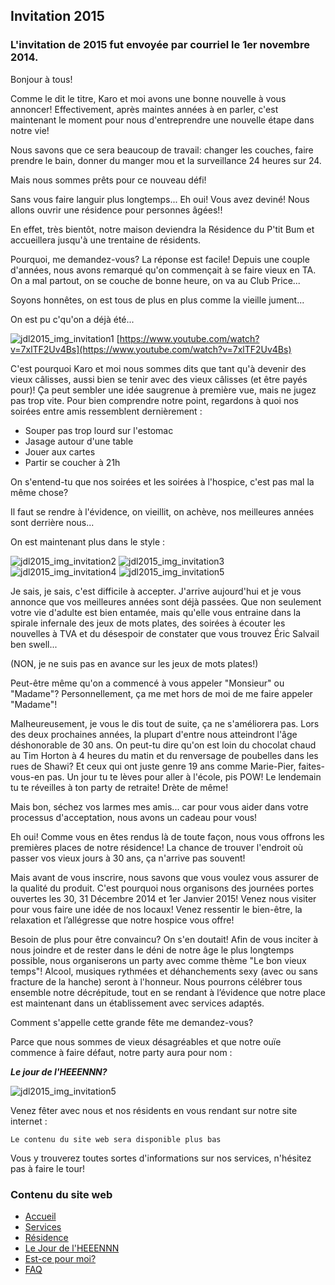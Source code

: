 ## Invitation 2015

### L'invitation de 2015 fut envoyée par courriel le 1er novembre 2014. 

Bonjour à tous!

Comme le dit le titre, Karo et moi avons une bonne nouvelle à vous annoncer! Effectivement, après maintes années à en parler, c'est maintenant le moment pour nous d'entreprendre une nouvelle étape dans notre vie!

Nous savons que ce sera beaucoup de travail: changer les couches, faire prendre le bain, donner du manger mou et la surveillance 24 heures sur 24. 

Mais nous sommes prêts pour ce nouveau défi!

Sans vous faire languir plus longtemps... Eh oui! Vous avez deviné! Nous allons ouvrir une résidence pour personnes âgées!!

En effet, très bientôt, notre maison deviendra la Résidence du P'tit Bum et accueillera jusqu'à une trentaine de résidents.

Pourquoi, me demandez-vous? La réponse est facile! Depuis une couple d'années, nous avons remarqué qu'on commençait à se faire vieux en TA. On a mal partout, on se couche de bonne heure, on va au Club Price... 

Soyons honnêtes, on est tous de plus en plus comme la vieille jument... 

On est pu c'qu'on a déjà été...

![jdl2015_img_invitation1](images/jdl2015_img_invitation1.png)
[https://www.youtube.com/watch?v=7xlTF2Uv4Bs](https://www.youtube.com/watch?v=7xlTF2Uv4Bs)

C'est pourquoi Karo et moi nous sommes dits que tant qu'à devenir des vieux câlisses, aussi bien se tenir avec des vieux câlisses (et être payés pour)! Ça peut sembler une idée saugrenue à première vue, mais ne jugez pas trop vite. Pour bien comprendre notre point, regardons à quoi nos soirées entre amis ressemblent dernièrement :

- Souper pas trop lourd sur l'estomac
- Jasage autour d'une table
- Jouer aux cartes
- Partir se coucher à 21h

On s'entend-tu que nos soirées et les soirées à l'hospice, c'est pas mal la même chose? 

Il faut se rendre à l'évidence, on vieillit, on achève, nos meilleures années sont derrière nous... 

On est maintenant plus dans le style :

![jdl2015_img_invitation2](images/jdl2015_img_invitation2.png)
![jdl2015_img_invitation3](images/jdl2015_img_invitation3.png)
![jdl2015_img_invitation4](images/jdl2015_img_invitation4.png)
![jdl2015_img_invitation5](images/jdl2015_img_invitation5.png)

Je sais, je sais, c'est difficile à accepter. J'arrive aujourd'hui et je vous annonce que vos meilleures années sont déjà passées. Que non seulement votre vie d'adulte est bien entamée, mais qu'elle vous entraine dans la spirale infernale des jeux de mots plates, des soirées à écouter les nouvelles à TVA et du désespoir de constater que vous trouvez Éric Salvail ben swell...

(NON, je ne suis pas en avance sur les jeux de mots plates!)

Peut-être même qu'on a commencé à vous appeler "Monsieur" ou "Madame"? Personnellement, ça me met hors de moi de me faire appeler "Madame"!

Malheureusement, je vous le dis tout de suite, ça ne s'améliorera pas. Lors des deux prochaines années, la plupart d'entre nous atteindront l'âge déshonorable de 30 ans. On peut-tu dire qu'on est loin du chocolat chaud au Tim Horton à 4 heures du matin et du renversage de poubelles dans les rues de Shawi? Et ceux qui ont juste genre 19 ans comme Marie-Pier, faites-vous-en pas. Un jour tu te lèves pour aller à l'école, pis POW! Le lendemain tu te réveilles à ton party de retraite! Drète de même!

Mais bon, séchez vos larmes mes amis... car pour vous aider dans votre processus d'acceptation, nous avons un cadeau pour vous!

Eh oui! Comme vous en êtes rendus là de toute façon, nous vous offrons les premières places de notre résidence! La chance de trouver l'endroit où passer vos vieux jours à 30 ans, ça n'arrive pas souvent!

Mais avant de vous inscrire, nous savons que vous voulez vous assurer de la qualité du produit. C'est pourquoi nous organisons des journées portes ouvertes les 30, 31 Décembre 2014 et 1er Janvier 2015! Venez nous visiter pour vous faire une idée de nos locaux! Venez ressentir le bien-être, la relaxation et l’allégresse que notre hospice vous offre!

Besoin de plus pour être convaincu? On s'en doutait! Afin de vous inciter à nous joindre et de rester dans le déni de notre âge le plus longtemps possible, nous organiserons un party avec comme thème "Le bon vieux temps"! Alcool, musiques rythmées et déhanchements sexy (avec ou sans fracture de la hanche) seront à l'honneur. Nous pourrons célébrer tous ensemble notre décrépitude, tout en se rendant à l’évidence que notre place est maintenant dans un établissement avec services adaptés.

Comment s'appelle cette grande fête me demandez-vous?

Parce que nous sommes de vieux désagréables et que notre ouïe commence à faire défaut, notre party aura pour nom :

***Le jour de l'HEEENNN?***

![jdl2015_img_invitation5](images/jdl2015_img_invitation6.png)

Venez fêter avec nous et nos résidents en vous rendant sur notre site internet : 

    Le contenu du site web sera disponible plus bas
    
Vous y trouverez toutes sortes d'informations sur nos services, n'hésitez pas à faire le tour!

### Contenu du site web
- [Accueil](jdl2015_sw_accueil.md)
- [Services](jdl2015_sw_services.md)
- [Résidence](jdl2015_sw_residence.md)
- [Le Jour de l'HEEENNN](jdl2015_sw_jdl.md)
- [Est-ce pour moi?](jdl2015_sw_epm.md)
- [FAQ](jdl2015_sw_faq.md)

